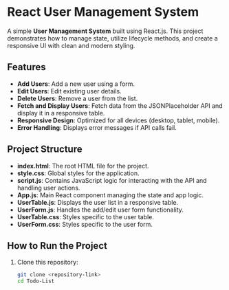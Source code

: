 # React User Management System

A simple **User Management System** built using React.js. This project demonstrates how to manage state, utilize lifecycle methods, and create a responsive UI with clean and modern styling.

## Features

- **Add Users**: Add a new user using a form.
- **Edit Users**: Edit existing user details.
- **Delete Users**: Remove a user from the list.
- **Fetch and Display Users**: Fetch data from the JSONPlaceholder API and display it in a responsive table.
- **Responsive Design**: Optimized for all devices (desktop, tablet, mobile).
- **Error Handling**: Displays error messages if API calls fail.

## Project Structure

- **index.html**: The root HTML file for the project.
- **style.css**: Global styles for the application.
- **script.js**: Contains JavaScript logic for interacting with the API and handling user actions.
- **App.js**: Main React component managing the state and app logic.
- **UserTable.js**: Displays the user list in a responsive table.
- **UserForm.js**: Handles the add/edit user form functionality.
- **UserTable.css**: Styles specific to the user table.
- **UserForm.css**: Styles specific to the user form.

## How to Run the Project

1. Clone this repository:
   ```bash
   git clone <repository-link>
   cd Todo-List
